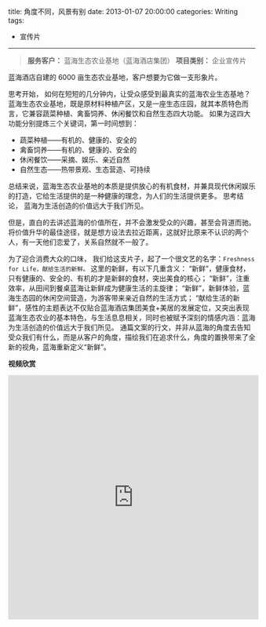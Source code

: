 title: 角度不同，风景有别
date: 2013-01-07 20:00:00
categories: Writing
tags:
 - 宣传片
---



> __服务客户：__ 蓝海生态农业基地（蓝海酒店集团）
> __项目类别：__ 企业宣传片

蓝海酒店自建的 6000 亩生态农业基地，客户想要为它做一支形象片。

思考开始，
如何在短短的几分钟内，让受众感受到最真实的蓝海农业生态基地？
蓝海生态农业基地，既是原材料种植产区，又是一座生态庄园，就其本质特色而言，它兼容蔬菜种植、禽畜饲养、休闲餐饮和自然生态四大功能。
如果为这四大功能分别提炼三个关键词，第一时间想到：

* 蔬菜种植——有机的、健康的、安全的
* 禽畜饲养——有机的、健康的、安全的
* 休闲餐饮——采摘、娱乐、亲近自然
* 自然生态——热带景观、生态营造、可持续

总结来说，蓝海生态农业基地的本质是提供放心的有机食材，并兼具现代休闲娱乐的打造，它给生活提供的是一种健康的理念，为人们的生活提供更多。
思考结论，
蓝海为生活创造的价值远大于我们所见。

但是，直白的去讲述蓝海的价值所在，并不会激发受众的兴趣，甚至会背道而驰。
将价值升华的最佳途径，就是想方设法去拉近距离，这就好比原来不认识的两个人，有一天他们恋爱了，关系自然就不一般了。

为了迎合消费大众的口味，
我们给这支片子，起了一个很文艺的名字：`Freshness for Life，献给生活的新鲜。`
这里的新鲜，有以下几重含义：
“新鲜”，健康食材，只有健康的、安全的、有机的才是新鲜的食材，突出美食的核心；
“新鲜”，注重效率，从田间到餐桌蓝海让新鲜成为健康生活的主旋律；
“新鲜”，新鲜体验，蓝海生态园的休闲空间营造，为游客带来亲近自然的生活方式；
“献给生活的新鲜”，感性的主题表达不仅贴合蓝海酒店集团美食+美居的发展定位，又突出表现蓝海生态农业的基本特色，与生活息息相关，同时也被赋予深刻的情感内涵：蓝海为生活创造的价值远大于我们所见。
通篇文案的行文，并非从蓝海的角度去告知受众我们有什么，而是从客户的角度，描绘我们在追求什么，角度的置换带来了全新的视角，蓝海重新定义“新鲜”。


__视频欣赏__
<iframe height=498 width=510 src="http://player.youku.com/embed/XMTYxNDUxMDIzNg==" frameborder=0 allowfullscreen></iframe>
